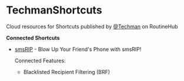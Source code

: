 # TechmanShortcuts
Cloud resources for Shortcuts published by [@Techman](https://routinehub.co/user/Techman) on RoutineHub
 

**Connected Shortcuts**

* [smsRIP](https://routinehub.co/shortcut/6865/) - Blow Up Your Friend's Phone with smsRIP!

    Connected Features:
    
    * Blacklisted Recipient Filtering (BRF)
    